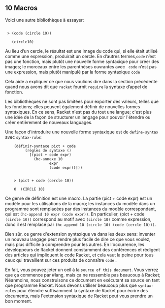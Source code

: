 ## 10 Macros
Voici une autre bibliothèque à essayer:
```racket (require slideshow/code)

 > (code (circle 10))
 
   (circle10)
   ```
Au lieu d’un cercle, le résultat est une image du code qui,
si elle était utilisé comme une expression, produirait un cercle.
En d’autres termes,``` code ```  n’est pas une fonction,
mais plutôt une nouvelle forme syntaxique pour créer des
images; le morceaux entre les parenthèses ouvrantes avec ``` code``` n’est pas une expression,
mais plutôt manipulé par la forme syntaxique ``` code ```

Cela aide a expliquer ce que nous voulions dire dans la section précédente quand
nous avons dit que ```racket``` fournit ```require``` la syntaxe d’appel de fonction.

Les bibliothèques ne sont pas limitées pour exporter des valeurs, telles que les fonctions;
elles peuvent également définir de nouvelles formes syntaxiques. En ce sens, Racket n'est pas du tout une langue;
c'est plus une idée de la façon de structurer un langage pour pouvoir l'étendre ou créer entièrement de nouveaux languages.

Une façon d'introduire une nouvelle forme syntaxique est de ``` define-syntax ``` avec ``` syntax-rule ```:
```
    (définir-syntaxe pict + code
         (règles de syntaxe ()
           [(pict + code expr)
             (hc-annexe 10
                    expr
                    (code expr))]))

     
    > (pict + code (cercle 10))

    O  (CIRCLE 10)
```
Ce genre de définition est une macro. La partie (pict + code expr) est un modèle pour les utilisations de la macro;
les instances du modèle dans un programme sont remplacées par des instances du modèle correspondant, qui est ```(hc-append 10 expr (code expr))```.
En particulier, (pict + code ```(circle 10))``` correspond au motif avec ```(circle 10)``` comme expression, donc il est remplacé par ```(hc-append 10 (circle 10) (code (cercle 10)))```.

Bien sûr, ce genre d'extension syntaxique va dans les deux sens: inventer un nouveau langage peut rendre plus facile de dire ce que vous voulez,
mais plus difficile à comprendre pour les autres. En l'occurrence,
les développeurs de Racket donnent constamment des conférences et rédigent des articles qui impliquent le code Racket,
et cela vaut la peine pour tous ceux qui travaillent sur ces produits de connaître ```code``` .

En fait, vous pouvez jeter un oeil à la ``` source of this document ```.
Vous verrez que ça commence par #lang, mais ça ne ressemble pas beaucoup à Racket;
Néanmoins, nous construisons ce document en exécutant sa source en tant que programme Racket.
Nous devons utiliser beaucoup plus que ```syntax-rules``` pour étendre suffisamment la syntaxe de Racket pour écrire des documents,
mais l'extension syntaxique de Racket peut vous prendre un bon moment.
